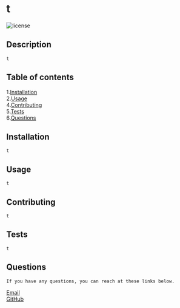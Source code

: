 # t 

![license](https://img.shields.io/badge/license-MIT-green)


## Description
    t



## Table of contents
1.[Installation](#installation)<br>
2.[Usage](#usage)<br>
4.[Contributing](#contributing)<br>
5.[Tests](#tests)<br>
6.[Questions](#questions)<br>


<a name="installation"></a>
##  Installation
    t 



<a name="usage"></a>
## Usage
    t 





<a name="contributing"></a>
## Contributing
    t 




<a name="tests"></a>
## Tests
    t 



<a name="questions"></a>
## Questions 
    If you have any questions, you can reach at these links below.
[Email](mailto:t) <br>
[GitHub](https://github.com/t)
    


